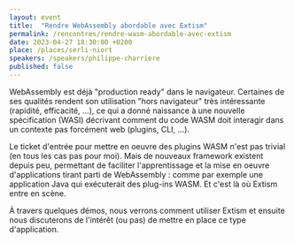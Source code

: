 ```yaml
---
layout: event
title:  "Rendre WebAssembly abordable avec Extism"
permalink: /rencontres/rendre-wasm-abordable-avec-extism
date: 2023-04-27 18:30:00 +0200
place: /places/serli-niort
speakers: /speakers/philippe-charriere
published: false
---
```


WebAssembly est déjà "production ready" dans le navigateur. Certaines de ses qualités rendent son utilisation "hors navigateur" très intéressante (rapidité, efficacité, ...), ce qui a donné naissance à une nouvelle spécification (WASI) décrivant comment du code WASM doit interagir dans un contexte pas forcément web (plugins, CLI, ...).

Le ticket d'entrée pour mettre en oeuvre des plugins WASM n'est pas trivial (en tous les cas pas pour moi). Mais de nouveaux framework existent depuis peu, permettant de faciliter l'apprentissage et la mise en oeuvre d'applications tirant parti de WebAssembly : comme par exemple une application Java qui exécuterait des plug-ins WASM. Et c'est là où Extism entre en scène.

À travers quelques démos, nous verrons comment utiliser Extism et ensuite nous discuterons de l'intérêt (ou pas) de mettre en place ce type d'application.
